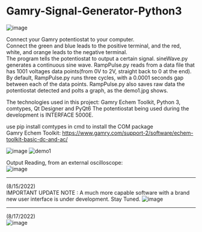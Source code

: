 # Gamry-Signal-Generator-Python3
![image](https://user-images.githubusercontent.com/50966363/177796983-56907dad-51e0-4ef4-b0f8-3a599150b8f7.png)

Connect your Gamry potentiostat to your computer.\
Connect the green and blue leads to the positive terminal, and the red, white, and orange leads to the negative terminal.\
The program tells the potentiostat to output a certain signal. sineWave.py generates a continuous sine wave. RampPulse.py reads from a data file that has 1001 voltages data points(from 0V to 2V, straight back to 0 at the end). By default, RampPulse.py runs three cycles, with a 0.0001 seconds gap between each of the data points. RampPulse.py also saves raw data the potentiostat detected and polts a graph, as the demo1.jpg shows.

The technologies used in this project:
Gamry Echem Toolkit, Python 3, comtypes, Qt Designer and PyQt6
The potentiostat being used during the development is INTERFACE 5000E.

use pip install comtypes in cmd to install the COM package\
Gamry Echem Toolkit:
https://www.gamry.com/support-2/software/echem-toolkit-basic-dc-and-ac/

![image](https://user-images.githubusercontent.com/50966363/179066874-048def82-3ab9-4b86-bb12-220c99280118.png)
![demo1](https://user-images.githubusercontent.com/50966363/177796481-0845cb86-bb3e-44d8-9c39-c82020d270a4.jpg)


Output Reading, from an external oscilloscope:\
![image](https://user-images.githubusercontent.com/50966363/177848081-875f893b-4d66-4358-8d7f-26bdc7fc9ee3.png)

---
(8/15/2022)\
IMPORTANT UPDATE NOTE :
A much more capable software with a brand new user interface is under development. Stay Tuned.
![image](https://user-images.githubusercontent.com/50966363/184974577-ea0c0098-b655-493e-be38-58d4c315b21f.png)

---
(8/17/2022)\
![image](https://user-images.githubusercontent.com/50966363/185238396-24248627-7211-44f4-b496-93199405133a.png)


